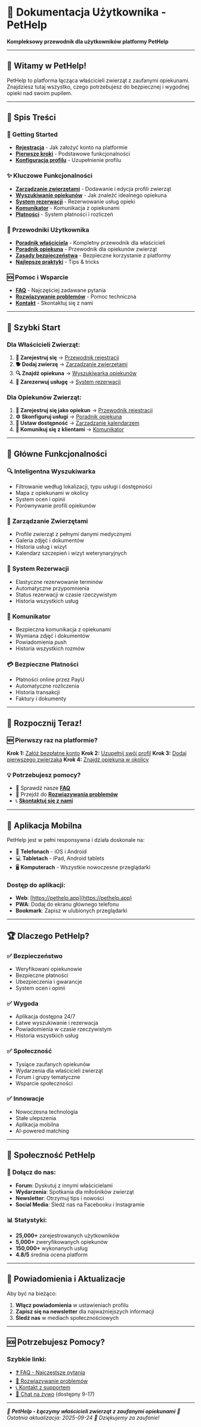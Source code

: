 # 👥 Dokumentacja Użytkownika - PetHelp

**Kompleksowy przewodnik dla użytkowników platformy PetHelp**

---

## 🐾 Witamy w PetHelp!

PetHelp to platforma łącząca właścicieli zwierząt z zaufanymi opiekunami. Znajdziesz tutaj wszystko, czego potrzebujesz do bezpiecznej i wygodnej opieki nad swoim pupilem.

---

## 🧭 Spis Treści

### 🚀 Getting Started
- [**Rejestracja**](getting-started/registration.md) - Jak założyć konto na platformie
- [**Pierwsze kroki**](getting-started/first-steps.md) - Podstawowe funkcjonalności
- [**Konfiguracja profilu**](getting-started/profile-setup.md) - Uzupełnienie profilu

### ✨ Kluczowe Funkcjonalności
- [**Zarządzanie zwierzętami**](features/pet-management.md) - Dodawanie i edycja profili zwierząt
- [**Wyszukiwanie opiekunów**](features/sitter-search.md) - Jak znaleźć idealnego opiekuna
- [**System rezerwacji**](features/booking.md) - Rezerwowanie usług opieki
- [**Komunikator**](features/messaging.md) - Komunikacja z opiekunami
- [**Płatności**](features/payments.md) - System płatności i rozliczeń

### 📖 Przewodniki Użytkownika
- [**Poradnik właściciela**](guides/pet-owner-guide.md) - Kompletny przewodnik dla właścicieli
- [**Poradnik opiekuna**](guides/sitter-guide.md) - Przewodnik dla opiekunów zwierząt
- [**Zasady bezpieczeństwa**](guides/safety-tips.md) - Bezpieczne korzystanie z platformy
- [**Najlepsze praktyki**](guides/best-practices.md) - Tips & tricks

### 🆘 Pomoc i Wsparcie
- [**FAQ**](support/faq.md) - Najczęściej zadawane pytania
- [**Rozwiązywanie problemów**](support/troubleshooting.md) - Pomoc techniczna
- [**Kontakt**](support/contact.md) - Skontaktuj się z nami

---

## 🎯 Szybki Start

### **Dla Właścicieli Zwierząt:**

1. **📝 Zarejestruj się** → [Przewodnik rejestracji](getting-started/registration.md)
2. **🐕 Dodaj zwierzę** → [Zarządzanie zwierzętami](features/pet-management.md)
3. **🔍 Znajdź opiekuna** → [Wyszukiwarka opiekunów](features/sitter-search.md)
4. **📅 Zarezerwuj usługę** → [System rezerwacji](features/booking.md)

### **Dla Opiekunów Zwierząt:**

1. **📝 Zarejestruj się jako opiekun** → [Przewodnik rejestracji](getting-started/registration.md)
2. **⚙️ Skonfiguruj usługi** → [Poradnik opiekuna](guides/sitter-guide.md)
3. **📍 Ustaw dostępność** → [Zarządzanie kalendarzem](guides/sitter-guide.md#kalendarz)
4. **💬 Komunikuj się z klientami** → [Komunikator](features/messaging.md)

---

## 🌟 Główne Funkcjonalności

### 🔍 **Inteligentna Wyszukiwarka**
- Filtrowanie według lokalizacji, typu usługi i dostępności
- Mapa z opiekunami w okolicy
- System ocen i opinii
- Porównywanie profili opiekunów

### 🐾 **Zarządzanie Zwierzętami**
- Profile zwierząt z pełnymi danymi medycznymi
- Galeria zdjęć i dokumentów
- Historia usług i wizyt
- Kalendarz szczepień i wizyt weterynaryjnych

### 📅 **System Rezerwacji**
- Elastyczne rezerwowanie terminów
- Automatyczne przypomnienia
- Status rezerwacji w czasie rzeczywistym
- Historia wszystkich usług

### 💬 **Komunikator**
- Bezpieczna komunikacja z opiekunami
- Wymiana zdjęć i dokumentów
- Powiadomienia push
- Historia wszystkich rozmów

### 💳 **Bezpieczne Płatności**
- Płatności online przez PayU
- Automatyczne rozliczenia
- Historia transakcji
- Faktury i dokumenty

---

## 🚀 Rozpocznij Teraz!

### 🆕 **Pierwszy raz na platformie?**

**Krok 1:** [Załóż bezpłatne konto](getting-started/registration.md)
**Krok 2:** [Uzupełnij swój profil](getting-started/profile-setup.md)
**Krok 3:** [Dodaj pierwszego zwierzaka](features/pet-management.md)
**Krok 4:** [Znajdź opiekuna w okolicy](features/sitter-search.md)

### 💡 **Potrzebujesz pomocy?**

- 📖 Sprawdź nasze [**FAQ**](support/faq.md)
- 🔧 Przejdź do [**Rozwiązywania problemów**](support/troubleshooting.md)
- 📞 [**Skontaktuj się z nami**](support/contact.md)

---

## 📱 Aplikacja Mobilna

PetHelp jest w pełni responsywna i działa doskonale na:
- 📱 **Telefonach** - iOS i Android
- 💻 **Tabletach** - iPad, Android tablets
- 🖥️ **Komputerach** - Wszystkie nowoczesne przeglądarki

### **Dostęp do aplikacji:**
- **Web**: [https://pethelp.app](https://pethelp.app)
- **PWA**: Dodaj do ekranu głównego telefonu
- **Bookmark**: Zapisz w ulubionych przeglądarki

---

## 🏆 Dlaczego PetHelp?

### ✅ **Bezpieczeństwo**
- Weryfikowani opiekunowie
- Bezpieczne płatności
- Ubezpieczenia i gwarancje
- System ocen i opinii

### ✅ **Wygoda**
- Aplikacja dostępna 24/7
- Łatwe wyszukiwanie i rezerwacja
- Powiadomienia w czasie rzeczywistym
- Historia wszystkich usług

### ✅ **Społeczność**
- Tysiące zaufanych opiekunów
- Wydarzenia dla właścicieli zwierząt
- Forum i grupy tematyczne
- Wsparcie społeczności

### ✅ **Innowacje**
- Nowoczesna technologia
- Stałe ulepszenia
- Aplikacja mobilna
- AI-powered matching

---

## 🎉 Społeczność PetHelp

### 👥 **Dołącz do nas:**
- **Forum**: Dyskutuj z innymi właścicielami
- **Wydarzenia**: Spotkania dla miłośników zwierząt
- **Newsletter**: Otrzymuj tips i nowości
- **Social Media**: Śledź nas na Facebooku i Instagramie

### 📊 **Statystyki:**
- **25,000+** zarejestrowanych użytkowników
- **5,000+** zweryfikowanych opiekunów
- **150,000+** wykonanych usług
- **4.8/5** średnia ocena platform

---

## 🔔 Powiadomienia i Aktualizacje

Aby być na bieżąco:
1. **Włącz powiadomienia** w ustawieniach profilu
2. **Zapisz się na newsletter** dla najważniejszych informacji
3. **Śledź nas** w mediach społecznościowych

---

## 🆘 Potrzebujesz Pomocy?

### **Szybkie linki:**
- [❓ FAQ - Najczęstsze pytania](support/faq.md)
- [🔧 Rozwiązywanie problemów](support/troubleshooting.md)
- [📞 Kontakt z supportem](support/contact.md)
- [💬 Chat na żywo](https://pethelp.app/chat) (dostępny 9-17)

---

*🐾 **PetHelp - Łączymy właścicieli zwierząt z zaufanymi opiekunami***
*📅 Ostatnia aktualizacja: 2025-09-24*
*💝 Dziękujemy za zaufanie!*